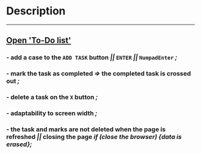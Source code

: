 # Description

---
## [Open 'To-Do list'](https://talex210.github.io/ToDoListWithMemory/)

### - add a case to the `ADD TASK` button *||* `ENTER` *||* `NumpadEnter` *;*
### - mark the task as completed *=>* the completed task is crossed out *;*
### - delete a task on the `X` button *;*
### - adaptability to screen width *;*
### - the task and marks are not deleted when the page is refreshed *||* closing the page *if (*close the browser*) {*data is erased*};*

